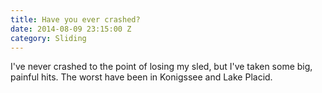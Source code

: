 ```yaml
---
title: Have you ever crashed?
date: 2014-08-09 23:15:00 Z
category: Sliding
---
```


I've never crashed to the point of losing my sled, but I've taken some big, painful hits. The worst have been in Konigssee and Lake Placid.
